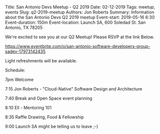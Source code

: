 Title: San Antonio Devs Meetup - Q2 2019
Date: 02-12-2019
Tags: meetup, events
Slug: q2-2019-meetup
Authors: Jon Roberts
Summary: Information about the San Antonio Devs Q2 2019 meetup
Event-start: 2019-05-16 6:30
Event-duration: 150m
Event-location: Launch SA, 600 Soledad St. San Antonio, TX 78205

We're excited to see you at our Q2 Meetup!  Please RSVP at the link Below.

<https://www.eventbrite.com/o/san-antonio-software-developers-group-sadev-17973142435>

Light refreshments will be available.


Schedule:

7pm        Welcome

7:15       Jon Roberts - "Cloud-Native" Software Design and Architecture

7:40       Break and Open Space event planning

8:10       Ell - Mentoring 101

8:35       Raffle Drawing, Food & Fellowship

9:00       Launch SA might be telling us to leave ;-)